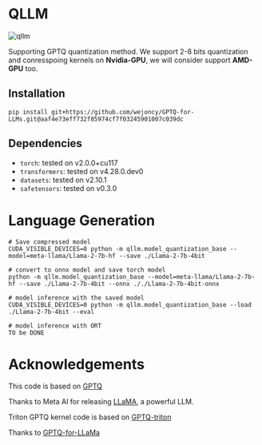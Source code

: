 # QLLM
![qllm](https://github.com/wejoncy/QLLM/assets/9417365/776a8ebd-43ea-4657-853a-2ebcfd4bed34)

Supporting GPTQ quantization method.
We support 2-8 bits quantization and conresspoing kernels on **Nvidia-GPU**, we will consider support **AMD-GPU** too.

## Installation
```
pip install git+https://github.com/wejoncy/GPTQ-for-LLMs.git@aaf4e73eff732f85974cf7f03245901007c039dc
```
## Dependencies

* `torch`: tested on v2.0.0+cu117
* `transformers`: tested on v4.28.0.dev0
* `datasets`: tested on v2.10.1
* `safetensors`: tested on v0.3.0

# Language Generation

```
# Save compressed model
CUDA_VISIBLE_DEVICES=0 python -m qllm.model_quantization_base --model=meta-llama/Llama-2-7b-hf --save ./Llama-2-7b-4bit

# convert to onnx model and save torch model
python -m qllm.model_quantization_base --model=meta-llama/Llama-2-7b-hf --save ./Llama-2-7b-4bit --onnx ././Llama-2-7b-4bit-onnx

# model inference with the saved model
CUDA_VISIBLE_DEVICES=0 python -m qllm.model_quantization_base --load ./Llama-2-7b-4bit --eval

# model inference with ORT
TO be DONE
```

# Acknowledgements
This code is based on [GPTQ](https://github.com/IST-DASLab/gptq)

Thanks to Meta AI for releasing [LLaMA](https://arxiv.org/abs/2302.13971), a powerful LLM.

Triton GPTQ kernel code is based on [GPTQ-triton](https://github.com/fpgaminer/GPTQ-triton)

Thanks to [GPTQ-for-LLaMa](https://github.com/qwopqwop200/GPTQ-for-LLaMa)
